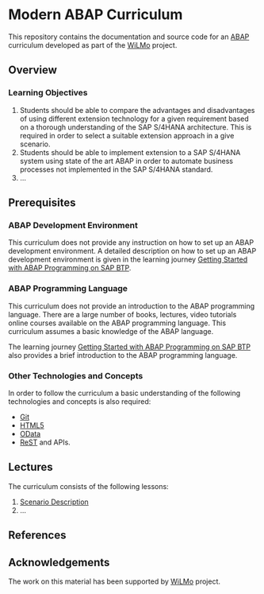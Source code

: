 # Modern ABAP Curriculum

This repository contains the documentation and source code for an [ABAP](https://en.wikipedia.org/wiki/ABAP)
curriculum developed as part of the [WiLMo](https://www.dh.nrw/kooperationen/OERContent.nrw%202021-95) project.

## Overview

### Learning Objectives

1. Students should be able to compare the advantages and disadvantages of using different extension technology for a given requirement
   based on a thorough understanding of the SAP S/4HANA architecture. This is required in order to select
   a suitable extension approach in a give scenario.
1. Students should be able to implement extension to a SAP S/4HANA system using state of the art ABAP in order to
   automate business processes not implemented in the SAP S/4HANA standard.
1. ...

## Prerequisites

### ABAP Development Environment

This curriculum does not provide any instruction on how to set up an ABAP development environment.
A detailed description on how to set up an ABAP development environment is given in the learning journey
[Getting Started with ABAP Programming on SAP BTP](https://learning.sap.com/learning-journey/get-started-with-abap-programming-on-sap-btp).

### ABAP Programming Language

This curriculum does not provide an introduction to the ABAP programming language. There are a large number
of books, lectures, video tutorials online courses available on the ABAP programming language.
This curriculum assumes a basic knowledge of the ABAP language.

The learning journey [Getting Started with ABAP Programming on SAP BTP](https://learning.sap.com/learning-journey/get-started-with-abap-programming-on-sap-btp)
also provides a brief introduction to the ABAP programming language.

### Other Technologies and Concepts

In order to follow the curriculum a basic understanding of the following technologies and concepts is also required:

- [Git](https://en.wikipedia.org/wiki/Git)
- [HTML5](https://en.wikipedia.org/wiki/HTML5)
- [OData](https://www.odata.org/)
- [ReST](https://en.wikipedia.org/wiki/Representational_state_transfer) and APIs.

## Lectures

The curriculum consists of the following lessons:

1. [Scenario Description](./docs/scenario_description.md)
1. ...

## References

## Acknowledgements

The work on this material has been supported by [WiLMo](https://www.dh.nrw/kooperationen/OERContent.nrw%202021-95) project.
